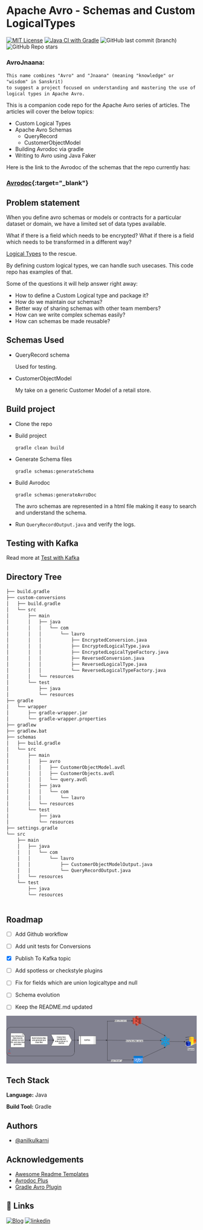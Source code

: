 
# Apache Avro - Schemas and Custom LogicalTypes

[![MIT License](https://img.shields.io/badge/License-MIT-green.svg)](https://choosealicense.com/licenses/mit/)
[![Java CI with Gradle](https://github.com/anilkulkarni87/AvroJnaana/actions/workflows/gradle.yml/badge.svg)](https://github.com/anilkulkarni87/AvroJnaana/actions/workflows/gradle.yml)
![GitHub last commit (branch)](https://img.shields.io/github/last-commit/anilkulkarni87/AvroJnaana/main)
![GitHub Repo stars](https://img.shields.io/github/stars/anilkulkarni87/AvroJnaana?style=social)



### AvroJnaana: 
    This name combines "Avro" and "Jnaana" (meaning "knowledge" or "wisdom" in Sanskrit) 
    to suggest a project focused on understanding and mastering the use of logical types in Apache Avro.

This is a companion code repo for the Apache Avro series of articles. The articles will cover the below topics:

- Custom Logical Types
- Apache Avro Schemas
    - QueryRecord
    - CustomerObjectModel
- Building Avrodoc via gradle
- Writing to Avro using Java Faker

Here is the link to the Avrodoc of the schemas that the repo currently has:

### [Avrodoc](avrodoc.html){:target="_blank"}



## Problem statement

When you define avro schemas or models or contracts for a particular dataset or domain, we have a limited set of data types available.

What if there is a field which needs to be encrypted?
What if there is a field which needs to be transformed in a different way?

[Logical Types](https://avro.apache.org/docs/1.11.1/idl-language/#logical-types) to the rescue.

By defining custom logical types, we can handle such usecases. This code repo has examples of that.

Some of the questions it will help answer right away:
- How to define a Custom Logical type and package it?
- How do we maintain our schemas?
- Better way of sharing schemas with other team members?
- How can we write complex schemas easily?
- How can schemas be made reusable?

## Schemas Used

- QueryRecord schema

  Used for testing.
- CustomerObjectModel

  My take on a generic Customer Model of a retail store.

## Build project

- Clone the repo
- Build project

  `gradle clean build`
- Generate Schema files

  `gradle schemas:generateSchema`

- Build Avrodoc

  `gradle schemas:generateAvroDoc`

  The avro schemas are represented in a html file making it easy to search and understand the schema.

- Run `QueryRecordOutput.java` and verify the logs.

## Testing with Kafka
Read more at [Test with Kafka](./kafka.md)


## Directory Tree

```
├── build.gradle
├── custom-conversions
│   ├── build.gradle
│   └── src
│       ├── main
│       │   ├── java
│       │   │   └── com
│       │   │       └── lavro
│       │   │           ├── EncryptedConversion.java
│       │   │           ├── EncryptedLogicalType.java
│       │   │           ├── EncryptedLogicalTypeFactory.java
│       │   │           ├── ReversedConversion.java
│       │   │           ├── ReversedLogicalType.java
│       │   │           └── ReversedLogicalTypeFactory.java
│       │   └── resources
│       └── test
│           ├── java
│           └── resources
├── gradle
│   └── wrapper
│       ├── gradle-wrapper.jar
│       └── gradle-wrapper.properties
├── gradlew
├── gradlew.bat
├── schemas
│   ├── build.gradle
│   └── src
│       ├── main
│       │   ├── avro
│       │   │   ├── CustomerObjectModel.avdl
│       │   │   ├── CustomerObjects.avdl
│       │   │   └── query.avdl
│       │   ├── java
│       │   │   └── com
│       │   │       └── lavro
│       │   └── resources
│       └── test
│           ├── java
│           └── resources
├── settings.gradle
└── src
    ├── main
    │   ├── java
    │   │   └── com
    │   │       └── lavro
    │   │           ├── CustomerObjectModelOutput.java
    │   │           └── QueryRecordOutput.java
    │   └── resources
    └── test
        ├── java
        └── resources


```


## Roadmap

- [ ] Add Github workflow
- [ ] Add unit tests for Conversions
- [x] Publish To Kafka topic
- [ ] Add spotless or checkstyle plugins
- [ ] Fix for fields which are union logicaltype and null
- [ ] Schema evolution
- [ ] Keep the README.md updated


![Complete flow](./docs/ecommerce.png)

## Tech Stack

**Language:** Java

**Build Tool:** Gradle


## Authors

- [@anilkulkarni](https://github.com/anilkulkarni87)


## Acknowledgements

 - [Awesome Readme Templates](https://readme.so/)
 - [Avrodoc Plus](https://github.com/mikaello/avrodoc-plus)
 - [Gradle Avro Plugin](https://github.com/davidmc24/gradle-avro-plugin)


## 🔗 Links
[![Blog](https://img.shields.io/badge/WordPress-21759B.svg?style=for-the-badge&logo=WordPress&logoColor=white)](https://anilkulkarni.com/)
[![linkedin](https://img.shields.io/badge/linkedin-0A66C2?style=for-the-badge&logo=linkedin&logoColor=white)](https://www.linkedin.com/in/anilakulkarni/)



